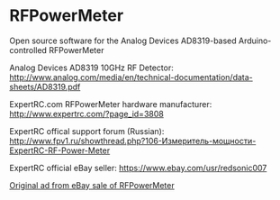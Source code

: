 # RFPowerMeter
Open source software for the Analog Devices AD8319-based Arduino-controlled RFPowerMeter

Analog Devices AD8319 10GHz RF Detector:
http://www.analog.com/media/en/technical-documentation/data-sheets/AD8319.pdf

ExpertRC.com RFPowerMeter hardware manufacturer:
http://www.expertrc.com/?page_id=3808

ExpertRC offical support forum (Russian):
http://www.fpv1.ru/showthread.php?106-Измеритель-мощности-ExpertRC-RF-Power-Meter

ExpertRC official eBay seller:
https://www.ebay.com/usr/redsonic007

[Original ad from eBay sale of RFPowerMeter](eBayAd.md)

